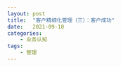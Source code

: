 ```yaml
---
layout: post
title:  "客户精细化管理（三）：客户成功"
date:   2021-09-10
categories:
    - 业务认知
tags:
    - 管理
---
```

